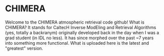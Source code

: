 # CHIMERA
Welcome to the CHIMERA atmospheric retrieval code github!  What is CHIMERA? It stands for CaltecH Inverse ModEling and Retrieval Algorithms (yes, totally a backranym) originally developed back in the day when I was a grad student (in IDL no less). It has since morphed over the past ~7 years into something more functional.  What is uploaded here is the latest and "greatest" version.  
